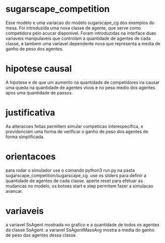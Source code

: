 # sugarscape_competition

Esse modelo e uma variacao do modelo sugarscape_cg dos exemplos do mesa. Foi introduzida uma nova classe de agente, que serve como competidora pelo acucar disponivel. Foram introduzidas na interface duas variaveis manipulaveis que controlam a quantidade de agentes de cada classe, e tambem uma variavel dependente nova que representa a media de ganho de peso dos agentes.

# hipotese causal

A hipotese e de que um aumento na quantidade de competidores ira causar uma queda na quantidade de agentes vivos e no peso medio dos agentes apos uma quantidade de passos.

# justificativa

As alteracoes feitas permitem simular competicao interespecifica, e providenciam uma forma de verificar o ganho de peso dos agentes de forma simplificada.

# orientacoes

para rodar o simulador use o comando python3 run.py na pasta sugarscape_competition/sugarscape_cg. use os sliders para definir a quantidade de agentes de cada classe. aperte reset para efetuar as mudancas no modelo. os botoes start e step permitem fazer a simulacao avancar.

# variaveis

a variavel SsAgent mostrada no grafico e a quantidade de todos os agentes da classe SsAgent. a variavel SsAgentMassAvg mostra a media do ganho de peso dos agentes dessa classe.
